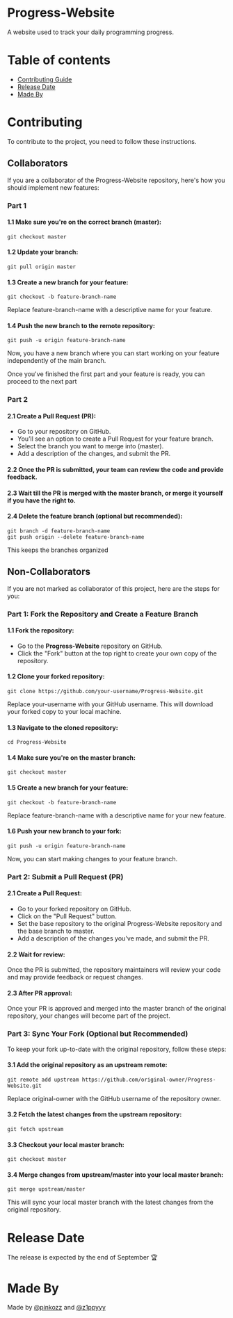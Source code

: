 # Progress-Website
A website used to track your daily programming progress.

# Table of contents
* [Contributing Guide](https://github.com/z1ppyyy/Progress-Website?tab=readme-ov-file#contributing)
* [Release Date](https://github.com/z1ppyyy/Progress-Website?tab=readme-ov-file#contributing)
* [Made By](https://github.com/z1ppyyy/Progress-Website?tab=readme-ov-file#contributing)

# Contributing
To contribute to the project, you need to follow these instructions.

## Collaborators
If you are a collaborator of the Progress-Website repository, here's how you should implement new features:

### Part 1
#### 1.1 Make sure you're on the correct branch (master):
  ```shell
  git checkout master
  ```

#### 1.2 Update your branch:
  ```shell
  git pull origin master
  ```

#### 1.3 Create a new branch for your feature:
  ```shell
  git checkout -b feature-branch-name
  ```
  Replace feature-branch-name with a descriptive name for your feature.

#### 1.4 Push the new branch to the remote repository:
  ```shell
  git push -u origin feature-branch-name
  ```
  Now, you have a new branch where you can start working on your feature independently of the main branch.

Once you've finished the first part and your feature is ready, you can proceed to the next part

### Part 2
#### 2.1 Create a Pull Request (PR):
* Go to your repository on GitHub.
* You’ll see an option to create a Pull Request for your feature branch.
* Select the branch you want to merge into (master).
* Add a description of the changes, and submit the PR.

#### 2.2 Once the PR is submitted, your team can review the code and provide feedback.

#### 2.3 Wait till the PR is merged with the master branch, or merge it yourself if you have the right to.

#### 2.4 Delete the feature branch (optional but recommended):
  ```shell
  git branch -d feature-branch-name
  git push origin --delete feature-branch-name
  ```
  This keeps the branches organized

## Non-Collaborators
If you are not marked as collaborator of this project, here are the steps for you:

### Part 1: Fork the Repository and Create a Feature Branch

#### 1.1 Fork the repository:
- Go to the **Progress-Website** repository on GitHub.
- Click the "Fork" button at the top right to create your own copy of the repository.

#### 1.2 Clone your forked repository:
  ```shell
  git clone https://github.com/your-username/Progress-Website.git
  ```
Replace your-username with your GitHub username. This will download your forked copy to your local machine.

#### 1.3 Navigate to the cloned repository:
  ```shell
  cd Progress-Website
  ```

#### 1.4 Make sure you're on the master branch:
  ```shell
  git checkout master
  ```
#### 1.5 Create a new branch for your feature:
  ```shell
  git checkout -b feature-branch-name
  ```
Replace feature-branch-name with a descriptive name for your new feature.

#### 1.6 Push your new branch to your fork:
  ```shell
  git push -u origin feature-branch-name
  ```
Now, you can start making changes to your feature branch.

### Part 2: Submit a Pull Request (PR)

#### 2.1 Create a Pull Request:
* Go to your forked repository on GitHub.
* Click on the "Pull Request" button.
* Set the base repository to the original Progress-Website repository and the base branch to master.
* Add a description of the changes you've made, and submit the PR.

#### 2.2 Wait for review:
Once the PR is submitted, the repository maintainers will review your code and may provide feedback or request changes.

#### 2.3 After PR approval:
Once your PR is approved and merged into the master branch of the original repository, your changes will become part of the project.

### Part 3: Sync Your Fork (Optional but Recommended)
To keep your fork up-to-date with the original repository, follow these steps:

#### 3.1 Add the original repository as an upstream remote:
  ```shell
  git remote add upstream https://github.com/original-owner/Progress-Website.git
  ```
Replace original-owner with the GitHub username of the repository owner.

#### 3.2 Fetch the latest changes from the upstream repository:
  ```shell
  git fetch upstream
  ```
#### 3.3 Checkout your local master branch:
  ```shell
  git checkout master
  ```
#### 3.4 Merge changes from upstream/master into your local master branch:
  ```shell
  git merge upstream/master
  ```
This will sync your local master branch with the latest changes from the original repository.

# Release Date
The release is expected by the end of September 🏆

# Made By
Made by [@pinkozz](https://github.com/pinkozz) and [@z1ppyyy](https://github.com/z1ppyyy)